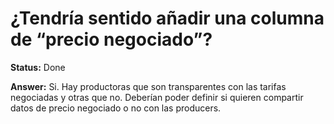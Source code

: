 # ¿Tendría sentido añadir una columna de “precio negociado”?

**Status:** Done

**Answer:** Si. Hay productoras que son transparentes con las tarifas negociadas y otras que no. Deberían poder definir si quieren compartir datos de precio negociado o no con las producers.

